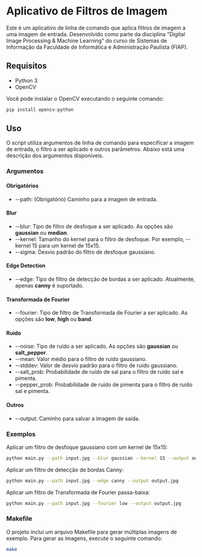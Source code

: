 # Aplicativo de Filtros de Imagem

Este é um aplicativo de linha de comando que aplica filtros de imagem a uma imagem de entrada. Desenvolvido como parte da disciplina "Digital Image Processing & Machine Learning" do curso de Sistemas de Informação da Faculdade de Informática e Administração Paulista (FIAP).

## Requisitos

- Python 3
- OpenCV

Você pode instalar o OpenCV executando o seguinte comando:

```bash
pip install opencv-python
```

## Uso

O script utiliza argumentos de linha de comando para especificar a imagem de entrada, o filtro a ser aplicado e outros parâmetros. Abaixo está uma descrição dos argumentos disponíveis.

### Argumentos

#### Obrigatórios 
- --path: (Obrigatório) Caminho para a imagem de entrada.

#### Blur
- --blur: Tipo de filtro de desfoque a ser aplicado. As opções são **gaussian** ou **median**.
- --kernel: Tamanho do kernel para o filtro de desfoque. Por exemplo, --kernel 15 para um kernel de 15x15.
- --sigma: Desvio padrão do filtro de desfoque gaussiano.

#### Edge Detection
- --edge: Tipo de filtro de detecção de bordas a ser aplicado. Atualmente, apenas **canny** é suportado.

#### Transformada de Fourier
- --fourier: Tipo de filtro de Transformada de Fourier a ser aplicado. As opções são **low**, **high** ou **band**.

#### Ruído
- --noise: Tipo de ruído a ser aplicado. As opções são **gaussian** ou **salt_pepper**.
- --mean: Valor médio para o filtro de ruído gaussiano.
- --stddev: Valor de desvio padrão para o filtro de ruído gaussiano.
- --salt_prob: Probabilidade de ruído de sal para o filtro de ruído sal e pimenta.
- --pepper_prob: Probabilidade de ruído de pimenta para o filtro de ruído sal e pimenta.

#### Outros
- --output: Caminho para salvar a imagem de saída.

### Exemplos

Aplicar um filtro de desfoque gaussiano com um kernel de 15x15:

```bash
python main.py --path input.jpg --blur gaussian --kernel 15 --output output.jpg
```

Aplicar um filtro de detecção de bordas Canny:

```bash
python main.py --path input.jpg --edge canny --output output.jpg
```

Aplicar um filtro de Transformada de Fourier passa-baixa:

```bash
python main.py --path input.jpg --fourier low --output output.jpg
```

### Makefile

O projeto inclui um arquivo Makefile para gerar múltiplas imagens de exemplo. Para gerar as imagens, execute o seguinte comando:

```bash
make
```